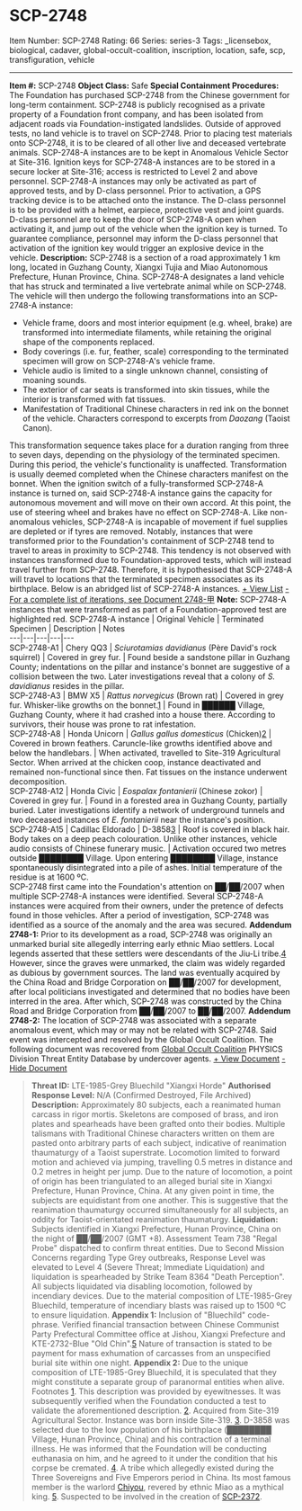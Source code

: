 # SCP-2748
Item Number: SCP-2748
Rating: 66
Series: series-3
Tags: _licensebox, biological, cadaver, global-occult-coalition, inscription, location, safe, scp, transfiguration, vehicle

---

**Item #:** SCP-2748
**Object Class:** Safe
**Special Containment Procedures:** The Foundation has purchased SCP-2748 from the Chinese government for long-term containment. SCP-2748 is publicly recognised as a private property of a Foundation front company, and has been isolated from adjacent roads via Foundation-instigated landslides. Outside of approved tests, no land vehicle is to travel on SCP-2748. Prior to placing test materials onto SCP-2748, it is to be cleared of all other live and deceased vertebrate animals.
SCP-2748-A instances are to be kept in Anomalous Vehicle Sector at Site-316. Ignition keys for SCP-2748-A instances are to be stored in a secure locker at Site-316; access is restricted to Level 2 and above personnel.
SCP-2748-A instances may only be activated as part of approved tests, and by D-class personnel. Prior to activation, a GPS tracking device is to be attached onto the instance. The D-class personnel is to be provided with a helmet, earpiece, protective vest and joint guards. D-class personnel are to keep the door of SCP-2748-A open when activating it, and jump out of the vehicle when the ignition key is turned. To guarantee compliance, personnel may inform the D-class personnel that activation of the ignition key would trigger an explosive device in the vehicle.
**Description:** SCP-2748 is a section of a road approximately 1 km long, located in Guzhang County, Xiangxi Tujia and Miao Autonomous Prefecture, Hunan Province, China. SCP-2748-A designates a land vehicle that has struck and terminated a live vertebrate animal while on SCP-2748. The vehicle will then undergo the following transformations into an SCP-2748-A instance:
  * Vehicle frame, doors and most interior equipment (e.g. wheel, brake) are transformed into intermediate filaments, while retaining the original shape of the components replaced.
  * Body coverings (i.e. fur, feather, scale) corresponding to the terminated specimen will grow on SCP-2748-A's vehicle frame.
  * Vehicle audio is limited to a single unknown channel, consisting of moaning sounds.
  * The exterior of car seats is transformed into skin tissues, while the interior is transformed with fat tissues.
  * Manifestation of Traditional Chinese characters in red ink on the bonnet of the vehicle. Characters correspond to excerpts from _Daozang_ (Taoist Canon).

This transformation sequence takes place for a duration ranging from three to seven days, depending on the physiology of the terminated specimen. During this period, the vehicle's functionality is unaffected. Transformation is usually deemed completed when the Chinese characters manifest on the bonnet.
When the ignition switch of a fully-transformed SCP-2748-A instance is turned on, said SCP-2748-A instance gains the capacity for autonomous movement and will move on their own accord. At this point, the use of steering wheel and brakes have no effect on SCP-2748-A. Like non-anomalous vehicles, SCP-2748-A is incapable of movement if fuel supplies are depleted or if tyres are removed.
Notably, instances that were transformed prior to the Foundation's containment of SCP-2748 tend to travel to areas in proximity to SCP-2748. This tendency is not observed with instances transformed due to Foundation-approved tests, which will instead travel further from SCP-2748. Therefore, it is hypothesised that SCP-2748-A will travel to locations that the terminated specimen associates as its birthplace. Below is an abridged list of SCP-2748-A instances.
[\+ View List](javascript:;)
[\- For a complete list of iterations, see Document 2748-甲](javascript:;)
**Note:** SCP-2748-A instances that were transformed as part of a Foundation-approved test are highlighted red.
SCP-2748-A instance | Original Vehicle | Terminated Specimen | Description | Notes  
---|---|---|---|---  
SCP-2748-A1 | Chery QQ3 | _Sciurotamias davidianus_ (Père David's rock squirrel) | Covered in grey fur. | Found beside a sandstone pillar in Guzhang County; indentations on the pillar and instance's bonnet are suggestive of a collision between the two. Later investigations reveal that a colony of _S. davidianus_ resides in the pillar.  
SCP-2748-A3 | BMW X5 | _Rattus norvegicus_ (Brown rat) | Covered in grey fur. Whisker-like growths on the bonnet.[1](javascript:;) | Found in ██████ Village, Guzhang County, where it had crashed into a house there. According to survivors, their house was prone to rat infestation.  
SCP-2748-A8 | Honda Unicorn | _Gallus gallus domesticus_ (Chicken)[2](javascript:;) | Covered in brown feathers. Caruncle-like growths identified above and below the handlebars. | When activated, travelled to Site-319 Agricultural Sector. When arrived at the chicken coop, instance deactivated and remained non-functional since then. Fat tissues on the instance underwent decomposition.  
SCP-2748-A12 | Honda Civic | _Eospalax fontanierii_ (Chinese zokor) | Covered in grey fur. | Found in a forested area in Guzhang County, partially buried. Later investigations identify a network of underground tunnels and two deceased instances of _E. fontanierii_ near the instance's position.  
SCP-2748-A15 | Cadillac Eldorado | D-3858[3](javascript:;) | Roof is covered in black hair. Body takes on a deep peach colouration. Unlike other instances, vehicle audio consists of Chinese funerary music. | Activation occured two metres outside ████████ Village. Upon entering ████████ Village, instance spontaneously disintegrated into a pile of ashes. Initial temperature of the residue is at 1600 ºC.  
SCP-2748 first came into the Foundation's attention on ██/██/2007 when multiple SCP-2748-A instances were identified. Several SCP-2748-A instances were acquired from their owners, under the pretence of defects found in those vehicles. After a period of investigation, SCP-2748 was identified as a source of the anomaly and the area was secured.
**Addendum 2748-1:** Prior to its development as a road, SCP-2748 was originally an unmarked burial site allegedly interring early ethnic Miao settlers. Local legends asserted that these settlers were descendants of the Jiu-Li tribe.[4](javascript:;) However, since the graves were unmarked, the claim was widely regarded as dubious by government sources.
The land was eventually acquired by the China Road and Bridge Corporation on ██/██/2007 for development, after local politicians investigated and determined that no bodies have been interred in the area. After which, SCP-2748 was constructed by the China Road and Bridge Corporation from ██/██/2007 to ██/██/2007.
**Addendum 2748-2:** The location of SCP-2748 was associated with a separate anomalous event, which may or may not be related with SCP-2748. Said event was intercepted and resolved by the Global Occult Coalition.
The following document was recovered from [Global Occult Coalition](http://www.scp-wiki.net/goc-hub-page) PHYSICS Division Threat Entity Database by undercover agents.
[\+ View Document](javascript:;)
[\- Hide Document](javascript:;)
> **Threat ID:** LTE-1985-Grey Bluechild "Xiangxi Horde"
> **Authorised Response Level:** N/A (Confirmed Destroyed, File Archived)
> **Description:** Approximately 80 subjects, each a reanimated human carcass in rigor mortis. Skeletons are composed of brass, and iron plates and spearheads have been grafted onto their bodies. Multiple talismans with Traditional Chinese characters written on them are pasted onto arbitrary parts of each subject, indicative of reanimation thaumaturgy of a Taoist superstrate.
> Locomotion limited to forward motion and achieved via jumping, travelling 0.5 metres in distance and 0.2 metres in height per jump. Due to the nature of locomotion, a point of origin has been triangulated to an alleged burial site in Xiangxi Prefecture, Hunan Province, China. At any given point in time, the subjects are equidistant from one another. This is suggestive that the reanimation thaumaturgy occurred simultaneously for all subjects, an oddity for Taoist-orientated reanimation thaumaturgy.
> **Liquidation:** Subjects identified in Xiangxi Prefecture, Hunan Province, China on the night of ██/██/2007 (GMT +8). Assessment Team 738 "Regal Probe" dispatched to confirm threat entities.
> Due to Second Mission Concerns regarding Type Grey outbreaks, Response Level was elevated to Level 4 (Severe Threat; Immediate Liquidation) and liquidation is spearheaded by Strike Team 8364 "Death Perception". All subjects liquidated via disabling locomotion, followed by incendiary devices. Due to the material composition of LTE-1985-Grey Bluechild, temperature of incendiary blasts was raised up to 1500 ºC to ensure liquidation.
> **Appendix 1:** Inclusion of "Bluechild" code-phrase.
> Verified financial transaction between Chinese Communist Party Prefectural Committee office at Jishou, Xiangxi Prefecture and KTE-2732-Blue "Old Chin".[5](javascript:;) Nature of transaction is stated to be payment for mass exhumation of carcasses from an unspecified burial site within one night.
> **Appendix 2:** Due to the unique composition of LTE-1985-Grey Bluechild, it is speculated that they might constitute a separate group of paranormal entities when alive.
Footnotes
[1](javascript:;). This description was provided by eyewitnesses. It was subsequently verified when the Foundation conducted a test to validate the aforementioned description.
[2](javascript:;). Acquired from Site-319 Agricultural Sector. Instance was born inside Site-319.
[3](javascript:;). D-3858 was selected due to the low population of his birthplace (████████ Village, Hunan Province, China) and his contraction of a terminal illness. He was informed that the Foundation will be conducting euthanasia on him, and he agreed to it under the condition that his corpse be cremated.
[4](javascript:;). A tribe which allegedly existed during the Three Sovereigns and Five Emperors period in China. Its most famous member is the warlord [Chiyou](http://www.scp-wiki.net/document-2481), revered by ethnic Miao as a mythical king.
[5](javascript:;). Suspected to be involved in the creation of [SCP-2372](/scp-2372).